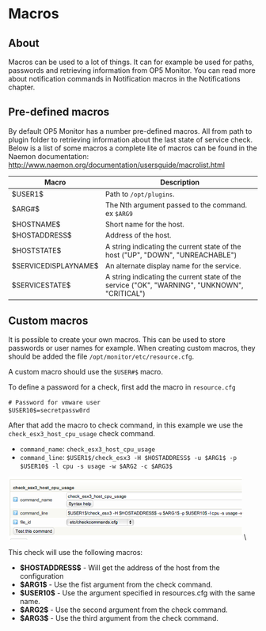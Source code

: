 # Macros

## About

Macros can be used to a lot of things. It can for example be used for paths, passwords and retrieving information from OP5 Monitor.
You can read more about notification commands in Notification macros in the Notifications chapter.

## Pre-defined macros

By default OP5 Monitor has a number pre-defined macros. All from path to plugin folder to retrieving information about the last state of service check.
 Below is a list of some macros a complete lite of macros can be found in the Naemon documentation: <http://www.naemon.org/documentation/usersguide/macrolist.html>

| **Macro** | **Description** |
|----------------------------|-------------------------------------------------------|
| \$USER1\$ | Path to `/opt/plugins`. |
| \$ARG\#\$ | The Nth argument passed to the command. ex `$ARG9` | 
| \$HOSTNAME\$ | Short name for the host. |
| \$HOSTADDRESS\$ | Address of the host. |
| \$HOSTSTATE\$ | A string indicating the current state of the host ("UP", "DOWN", "UNREACHABLE") |
| \$SERVICEDISPLAYNAME\$ | An alternate display name for the service. |
| \$SERVICESTATE\$ | A string indicating the current state of the service ("OK", "WARNING", "UNKNOWN", "CRITICAL") |

## Custom macros

It is possible to create your own macros. This can be used to store passwords or user names for example. When creating custom macros, they should be added the file `/opt/monitor/etc/resource.cfg`.

A custom macro should use the `$USER#$` macro.

To define a password for a check, first add the macro in `resource.cfg`

```
# Password for vmware user
$USER10$=secretpassw0rd
```

After that add the macro to check command, in this example we use the `check_esx3_host_cpu_usage` check command.

- `command_name`: `check_esx3_host_cpu_usage`
- `command_line`: `$USER1$/check_esx3 -H $HOSTADDRESS$ -u $ARG1$ -p $USER10$ -l cpu -s usage -w $ARG2 -c $ARG3$`

![](images/16482401/16679423.png) \


This check will use the following macros:

- **\$HOSTADDRESS\$** - Will get the address of the host from the configuration
- **\$ARG1\$** - Use the fist argument from the check command.
- **\$USER10\$** - Use the argument specified in resources.cfg with the same name.
- **\$ARG2\$** - Use the second argument from the check command.
- **\$ARG3\$** - Use the third argument from the check command.
